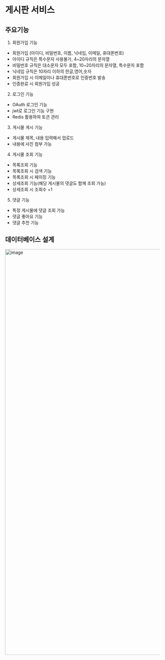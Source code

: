 # 게시판 서비스

## 주요기능
1. 회원가입 기능
  - 회원가입 (아이디, 비밀번호, 이름, 닉네임, 이메일, 휴대폰번호)
  - 아이디 규칙은 특수문자 사용불가, 4~20자리의 문자열
  - 비밀번호 규칙은 대소문자 모두 포함, 10~20자리의 문자열, 특수문자 포함
  - 닉네임 규칙은 10자리 이하의 한글,영어,숫자
  - 회원가입 시 이메일이나 휴대폰번호로 인증번호 발송
  - 인증완료 시 회원가입 성공

2. 로그인 기능
  - OAuth 로그인 기능
  - jwt로 로그인 기능 구현
  - Redis 활용하여 토큰 관리

3. 게시물 게시 기능
  - 게시물 제목, 내용 입력해서 업로드
  - 내용에 사진 첨부 가능

4. 게시물 조회 기능
  - 목록조회 기능
  - 목록조회 시 검색 기능
  - 목록조회 시 페이징 기능
  - 상세조회 기능(해당 게시물의 댓글도 함께 조회 가능)
  - 상세조회 시 조회수 +1

5. 댓글 기능
  - 특정 게시물에 댓글 조회 가능
  - 댓글 좋아요 기능
  - 댓글 추천 기능

## 데이터베이스 설계
<img width="1320" alt="image" src="https://user-images.githubusercontent.com/66155356/172039840-71a73d34-05e5-439a-a622-1b843db9c6bf.png">

